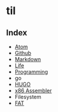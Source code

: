 til
===

## Index
+ [Atom](atom.md)  
+ [Github](github.md)  
+ [Markdown](markdown.md)  
+ [Life](life.md)  
+ [Programming](programming/index.md)
 + go
  + [HUGO](programming/go/hugo.md)
 + [x86 Assembler](programming/x86_assembler.md)
+ Filesystem
 + [FAT](filesystem/fat.md)
